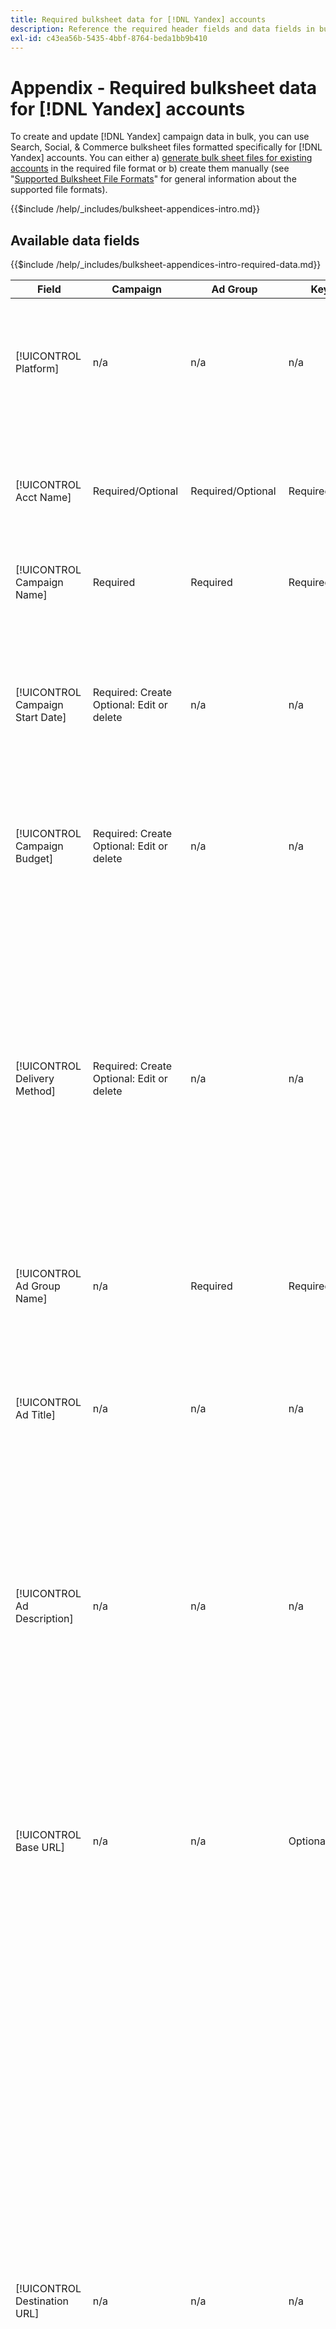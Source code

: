 ```yaml
---
title: Required bulksheet data for [!DNL Yandex] accounts
description: Reference the required header fields and data fields in bulksheets for [!DNL Yandex] accounts.
exl-id: c43ea56b-5435-4bbf-8764-beda1bb9b410
---
```

# Appendix - Required bulksheet data for [!DNL Yandex] accounts

To create and update [!DNL Yandex] campaign data in bulk, you can use Search, Social, & Commerce bulksheet files formatted specifically for [!DNL Yandex] accounts. You can either a) [generate bulk sheet files for existing accounts](../bulksheet-download.md) in the required file format or b) create them manually (see "[Supported Bulksheet File Formats](bulksheet-file-formats.md)" for general information about the supported file formats).

{{$include /help/_includes/bulksheet-appendices-intro.md}}

<!-- Hiding because this is probably too long a list to be useful.

## Available header fields

Platform,Acct Name,Campaign Name,Campaign Start Date,Campaign Budget,Delivery Method,Ad Group Name,Ad Title,Ad Description,Base URL,Destination URL,SiteLink Title,SiteLink Base URL,SiteLink Destination URL,Keyword,Max CPC,Match Type,Search Network Status,Content Network Status,Negative Keywords (Yandex),Param1 (Yandex),Param2 (Yandex),Campaign Status,Ad Group Status,Ad Status,Keyword Status,SiteLink Status,Campaign ID,Ad Group ID, Ad ID,Keyword ID,AMO ID, [Advertiser-specific Label Classification],Constraints,EF Error Message

{{$include /help/_includes/bulksheet-headers-note.md}}

-->

## Available data fields

{{$include /help/_includes/bulksheet-appendices-intro-required-data.md}}

| Field | Campaign | Ad Group | Keyword | Text Ad | Sitelink | Description |
|----|----|-----|-----|----|----|----|
| [!UICONTROL Platform] | n/a | n/a | n/a | n/a | n/a | (Included in generated bulksheets for information purposes) The ad platform. Required unless each row includes an AMO ID for the entity. |
| [!UICONTROL Acct Name] | Required/Optional | Required/Optional | Required/Optional | Required/Optional | Required/Optional | (Included in generated bulksheets for information purposes) The ad platform. Required unless each row includes an AMO ID for the entity. |
| [!UICONTROL Campaign Name] | Required | Required | Required | Required | Required | The unique name that identifies a campaign for an account. |
| [!UICONTROL Campaign Start Date] | Required: Create<br>Optional: Edit or delete | n/a | n/a | n/a | n/a | The first date on which bids may be placed for a campaign, in the advertiser's time zone and in one of the following formats: m/d/yyyy, m/d/yy, m-d-yyyy, or m-d-yy. The default for new campaigns is the current day. |
| [!UICONTROL Campaign Budget] | Required: Create<br>Optional: Edit or delete | n/a | n/a | n/a | n/a | A lifetime spending limit for the campaign, with or without monetary symbols and punctuation. |
| [!UICONTROL Delivery Method] | Required: Create<br>Optional: Edit or delete | n/a | n/a | n/a | n/a | How quickly to show ads for the campaign each day:<ul><li><i>[!UICONTROL Standard (Distributed)]</i> (the default for new campaigns): To spread your ad impressions across the day.</li><li><i>[!UICONTROL Accelerated]:</i> To display your ads as often as possible until your budget is reached. As a result, your ads may not appear later in the day.</li></ul> |
| [!UICONTROL Ad Group Name] | n/a | Required | Required | Required | n/a | The ad group. |
| [!UICONTROL Ad Title] | n/a | n/a | n/a | Required | n/a | The headline of the banner (ad). The maximum length is 33 characters, and a single word can't include more than 23 characters.<br><br><b>Note:</b> Changing the ad copy deletes the existing ad and creates a new one. |
| [!UICONTROL Ad Description] | n/a | n/a | n/a | Required | n/a | The body of the banner (ad). The maximum length is 75 characters, and a single word can't be more than 22 characters.<br><br><b>Note:</b> Changing the ad copy deletes the existing ad and creates a new one. |
| [!UICONTROL Base URL] | n/a | n/a | Optional | Required | n/a | The landing page URL to which end users are taken when they click your ad, including any append parameters configured for the campaign or account. The maximum length is 1024 characters, including the protocol.<br><br>Base/final URLs at the keyword level override URLs at the ad level and higher. |
| [!UICONTROL Destination URL] | n/a | n/a | n/a | n/a | n/a | (Included in generated bulksheets for information purposes; not posted to the ad network) For accounts with destination URLs, this value is the URL that links an ad to a base URL/landing page on the advertiser's website (sometimes via another site that tracks the click and then redirects the user to the landing page). It includes any append parameters configured for the Search, Social, & Commerce campaign or account. If you generated tracking URLs, this value is based on the tracking parameters in your account settings and campaign settings. If you appended ad network-specific parameters, they may be replaced with the equivalent parameters for Search, Social, & Commerce. |
| [!UICONTROL SiteLink Title] | n/a | n/a | n/a | n/a | Required | The sitelink text. For new sitelinks, include the campaign name within the sitelink row. For ad group-level or ad-level sitelinks, also include the ad group name or the ad title and text, respectively.<br><br><b>Note:</b> You can have up to four sitelinks. |
| [!UICONTROL SiteLink Base URL] | n/a | n/a | n/a | n/a | Required | The base URL for a sitelink; it must be the base URL for the banner. See &quot;[!UICONTROL Base URL].&quot; |
| [!UICONTROL SiteLink Destination URL] | n/a | n/a | n/a | n/a | n/a | The destination URL for a sitelink; it must be the destination URL for the banner. See &quot;[!UICONTROL Destination URL].&quot; |
| [!UICONTROL Keyword] | Optional / n/a | n/a | Required | n/a | n/a | The phrase (keyword string). An ad must have at least one phrase. Each keyword can have a maximum of seven words, excluding stop words.<br><br><b>Notes:</b><ul><li>To exclude a phrase at the campaign level, set the [!UICONTROL Match Type] to [!UICONTROL Negative].</li><li>Changing a phrase deletes the existing phrase and creates a new one.</li><li>Changing a [!DNL Yandex] keyword phrase or match type deletes the existing keyword phrase and creates a new one.</li></ul> |
| [!UICONTROL Max CPC] | n/a | Required: Create<br>Optional: Edit or delete | Optional | n/a | n/a | The maximum cost per click (CPC), which is the highest amount to pay for a banner (ad) click on the search network, with or without monetary symbols and punctuation. You can set values for ad groups and keywords. The default for a new keyword is inherited from the ad group level. |
| [!UICONTROL Match Type] | Optional / n/a | n/a | Optional: Create<br>Required/Optional: Edit or delete | n/a | n/a | The keyword matching option for the phrase: <i>[!UICONTROL Content]</i> or <i>[!UICONTROL Search]</i>. Define negative keywords using the &quot;[!UICONTROL Negative Keywords]&quot; column.<br><br><b>Note:</b> Changing a [!DNL Yandex] keyword phrase or match type deletes the existing keyword phrase and creates a new one. |
| [!UICONTROL Search Network Status] | Optional | n/a | n/a | n/a | n/a | Whether to place ads on the search network: <i>[!UICONTROL Yes]</i> (the default) or <i>[!UICONTROL No]</i>. |
| Content Network Status | Optional | n/a | n/a | n/a | n/a | Whether to place ads on the [!DNL Yandex] advertising (display) network: <i>[!UICONTROL Yes]</i> (the default) or <i>[!UICONTROL No]</i>. |
| [!UICONTROL Negative Keywords (Yandex)] | n/a | n/a | Optional | n/a | n/a | Negative keywords (phrases) that are shared by all phrases in an ad group, preceded by a minus sign (such as `-mykeyword`). If a negative keyword matches a keyword in a phrase, then the negative keyword isn't applied to the phrase. |
| [!UICONTROL Param1 (Yandex)] | n/a | n/a | Optional | n/a | n/a | Value of the `{param1}` substitution variable. It can include up to 255 bytes. To delete the existing value, use the value `[delete]` (including the brackets). |
| [!UICONTROL Param2 (Yandex)] | n/a | n/a | Optional | n/a | n/a | Value of the  `{param2}` substitution variable. It can include up to 255 bytes. To delete the existing value, use the value `[delete]` (including the brackets). |
| [!UICONTROL Campaign Status] | Optional: Create or edit<br>Required: Delete | n/a | n/a | n/a | n/a | The display status of the campaign: <i>[!UICONTROL active]</i>, <i>[!UICONTROL archived]</i>, <i>[!UICONTROL deleted]</i>, <i>[!UICONTROL disapproved]</i>, <i>[!UICONTROL pending]</i>, or <i>[!UICONTROL stop]</i> (paused). The default for new campaigns is <i>[!UICONTROL active]</i>.<br><br><b>Notes:</b><ul></li>If a campaign has ever been active, you can't delete it. Instead, archive it.</li><li>Campaigns may be automatically archived or removed in some situations.</li><li>You can't manually set the status to <i>[!UICONTROL disapproved]</i> or <i>[!UICONTROL pending]</i>, nor change those statuses.</li></ul> |
| [!UICONTROL Ad Group Status] | n/a | Optional: Create or edit<br>Required: Delete | n/a | n/a | n/a | The display status of the ad group: <i>[!UICONTROL active]</i>, <i>[!UICONTROL archived]</i>, <i>[!UICONTROL deleted]</i>, <i>[!UICONTROL disapproved]</i>, <i>[!UICONTROL pending]</i>, or <i>[!UICONTROL stop]</i> (paused). The default for new ad groups is <i>[!UICONTROL active]</i>.<br><br><b>Notes:</b><ul></li>If an ad group has ever been active, you can't delete it. Instead, archive it.</li><li>You can't manually set the status to <i>[!UICONTROL disapproved]</i> or <i>[!UICONTROL pending]</i>, nor change those statuses.</li></ul> |
| [!UICONTROL Ad Status] | n/a | n/a | n/a | Optional: Create or edit<br>Required: Delete | n/a | The display status of the banner (ad): <i>[!UICONTROL active]</i>, <i>[!UICONTROL archived]</i>, <i>[!UICONTROL deleted]</i>, <i>[!UICONTROL disapproved]</i>, <i>[!UICONTROL pending]</i>, or <i>[!UICONTROL stop]</i> (paused). The default for new banners is <i>[!UICONTROL active]</i>.<br><br><b>Note: You can't manually set the status to <i>[!UICONTROL disapproved]</i> or <i>[!UICONTROL pending]</i>, nor change those statuses. |
| [!UICONTROL Keyword Status] | n/a | n/a | Optional: Create or edit<br>Required: Delete | n/a | n/a | The display status of the phrase (keyword): <i>[!UICONTROL active]</i>. The default for new phrases is <i>[!UICONTROL active]</i>.<br><br><b>Note: You can't manually set the status to <i>[!UICONTROL disapproved]</i> or <i>[!UICONTROL pending]</i>, nor change those statuses. |
| [!UICONTROL SiteLink Status] | n/a | n/a | n/a | n/a | Optional: Create or edit<br>Required: Delete | The display status of the sitelink: <i>[*UICONTROL Active]</i> or <i>[*UICONTROL Paused]</i>. The default for new sitelinks is <i>[*UICONTROL Active]</i>. |
| [!UICONTROL Campaign ID] | n/a: Create<br>Required/Optional: Edit<br>Optional: Delete | Optional | Optional | Optional | Optional | The unique ID that identifies an existing campaign. In CSV and TSV files, it must be preceded by a single quote (').[^1] Required only when you change the campaign name, unless the row includes an AMO ID for the campaign. |
| [!UICONTROL Ad Group ID] | n/a | n/a: Create<br>Required/Optional: Edit<br>Optional: Delete | Optional | Optional | n/a | The unique ID that identifies an existing ad group. In CSV and TSV files, it must be preceded by a single quote (').[^1] Required only when you change the ad group name, unless the row includes an AMO ID for the ad group. |
| [!UICONTROL Ad ID] | n/a | n/a | n/a | n/a: Create<br>Required/Optional: Edit or delete | n/a | The unique ID that identifies an existing keyword. In CSV and TSV files, it must be preceded by a single quote (').[^1] Required only when you change the keyword name, unless the row includes a) sufficient property columns to identify the keyword or b) an AMO ID. |
| [!UICONTROL Keyword ID] | n/a | n/a | n/a: Create<br>Required/Optional: Edit<br>Required: Delete | n/a | n/a | The unique ID that identifies an existing keyword. In CSV and TSV files, it must be preceded by a single quote (').[^1] Required only when you change the keyword name, unless the row includes a) sufficient property columns to identify the keyword or b) an AMO ID. |
| [!UICONTROL AMO ID] | n/a | n/a | n/a | n/a | n/a | (In generated bulksheets) An [!DNL Adobe]-generated unique identifier for a synced entity. For responsive search ads, the AMO ID is required to edit or delete ads unless you include the [!UICONTROL Ad ID]. To edit data for all other entity types with an AMO ID, the AMO ID is required to edit or delete the data unless you include the entity ID and parent entity ID.<br><br>Search, Social, & Commerce uses the value to determine the correct identity to edit but doesn't post the ID to the ad network. |
| \[Advertiser-specific Label Classification\] | Optional | Optional | Optional | Optional | n/a | (Named for an advertiser-specific label classification, such as "Color" for a label classification called Color) A value for the specified classification that is associated with the entity. You can include only one value per classification per entity (such as "red" for the "Color" label classification for Campaign A). The maximum length is 100 characters, and the value can include ASCII and non-ASCII characters.<br><br>Label classifications and their label values are applied to all child components; new components that are added later are automatically associated with the label. Label classifications for product groups are applied to the unit (most granular) level.<br><br>The classification name and the classification value aren't case-sensitive. |
| [!UICONTROL Constraints] | Optional | Optional | Optional | n/a | n/a | A constraint that's assigned to the entity. You can assign only one constraint per entity.<br><br>Constraints are inherited by child entities, so you don't need to enter values for child entities unless you want to override the inherited values. |
| [!UICONTROL EF Error Message] | n/a | n/a | n/a | n/a | n/a | (Included in generated bulksheets for information purposes) Placeholder for displaying error messages from Search, Social, & Commerce regarding data in the row; error messages are included in [!UICONTROL EF Errors] files. This value isn't posted to the ad network. |

<table style="table-layout:auto">

[^1]: Excel converts large numbers to scientific notation (such as 2.12E+09 for 2115585666) when it opens the file. To view digits in the standard notation, select any cell in the column and click inside the formula bar.

>[!MORELIKETHIS]
>
>* [Appendix - Bulksheet errors](../bulksheet-errors.md)
>* [Operations you can perform in bulksheets](bulksheet-operations.md)
>* [Supported bulksheet file formats](bulksheet-file-formats.md)
>* [Download/Create a bulksheet file](../bulksheet-download.md)
>* [Click-tracking formats for [!DNL Naver]](/help/search-social-commerce/tracking/formats-click-tracking-naver.md)
>* [Upload a bulksheet file or corrected error file](../bulksheet-upload.md)
